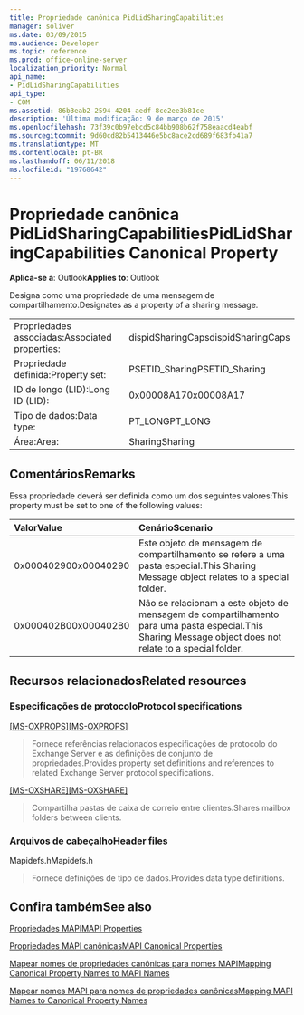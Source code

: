 ```yaml
---
title: Propriedade canônica PidLidSharingCapabilities
manager: soliver
ms.date: 03/09/2015
ms.audience: Developer
ms.topic: reference
ms.prod: office-online-server
localization_priority: Normal
api_name:
- PidLidSharingCapabilities
api_type:
- COM
ms.assetid: 86b3eab2-2594-4204-aedf-8ce2ee3b81ce
description: 'Última modificação: 9 de março de 2015'
ms.openlocfilehash: 73f39c0b97ebcd5c84bb908b62f758eaacd4eabf
ms.sourcegitcommit: 9d60cd82b5413446e5bc8ace2cd689f683fb41a7
ms.translationtype: MT
ms.contentlocale: pt-BR
ms.lasthandoff: 06/11/2018
ms.locfileid: "19768642"
---
```

# <a name="pidlidsharingcapabilities-canonical-property"></a><span data-ttu-id="2b2ed-103">Propriedade canônica PidLidSharingCapabilities</span><span class="sxs-lookup"><span data-stu-id="2b2ed-103">PidLidSharingCapabilities Canonical Property</span></span>

  
  
<span data-ttu-id="2b2ed-104">**Aplica-se a**: Outlook</span><span class="sxs-lookup"><span data-stu-id="2b2ed-104">**Applies to**: Outlook</span></span> 
  
<span data-ttu-id="2b2ed-105">Designa como uma propriedade de uma mensagem de compartilhamento.</span><span class="sxs-lookup"><span data-stu-id="2b2ed-105">Designates as a property of a sharing message.</span></span>
  
|||
|:-----|:-----|
|<span data-ttu-id="2b2ed-106">Propriedades associadas:</span><span class="sxs-lookup"><span data-stu-id="2b2ed-106">Associated properties:</span></span>  <br/> |<span data-ttu-id="2b2ed-107">dispidSharingCaps</span><span class="sxs-lookup"><span data-stu-id="2b2ed-107">dispidSharingCaps</span></span>  <br/> |
|<span data-ttu-id="2b2ed-108">Propriedade definida:</span><span class="sxs-lookup"><span data-stu-id="2b2ed-108">Property set:</span></span>  <br/> |<span data-ttu-id="2b2ed-109">PSETID_Sharing</span><span class="sxs-lookup"><span data-stu-id="2b2ed-109">PSETID_Sharing</span></span>  <br/> |
|<span data-ttu-id="2b2ed-110">ID de longo (LID):</span><span class="sxs-lookup"><span data-stu-id="2b2ed-110">Long ID (LID):</span></span>  <br/> |<span data-ttu-id="2b2ed-111">0x00008A17</span><span class="sxs-lookup"><span data-stu-id="2b2ed-111">0x00008A17</span></span>  <br/> |
|<span data-ttu-id="2b2ed-112">Tipo de dados:</span><span class="sxs-lookup"><span data-stu-id="2b2ed-112">Data type:</span></span>  <br/> |<span data-ttu-id="2b2ed-113">PT_LONG</span><span class="sxs-lookup"><span data-stu-id="2b2ed-113">PT_LONG</span></span>  <br/> |
|<span data-ttu-id="2b2ed-114">Área:</span><span class="sxs-lookup"><span data-stu-id="2b2ed-114">Area:</span></span>  <br/> |<span data-ttu-id="2b2ed-115">Sharing</span><span class="sxs-lookup"><span data-stu-id="2b2ed-115">Sharing</span></span>  <br/> |
   
## <a name="remarks"></a><span data-ttu-id="2b2ed-116">Comentários</span><span class="sxs-lookup"><span data-stu-id="2b2ed-116">Remarks</span></span>

<span data-ttu-id="2b2ed-117">Essa propriedade deverá ser definida como um dos seguintes valores:</span><span class="sxs-lookup"><span data-stu-id="2b2ed-117">This property must be set to one of the following values:</span></span>
  
|<span data-ttu-id="2b2ed-118">**Valor**</span><span class="sxs-lookup"><span data-stu-id="2b2ed-118">**Value**</span></span>|<span data-ttu-id="2b2ed-119">**Cenário**</span><span class="sxs-lookup"><span data-stu-id="2b2ed-119">**Scenario**</span></span>|
|:-----|:-----|
|<span data-ttu-id="2b2ed-120">0x00040290</span><span class="sxs-lookup"><span data-stu-id="2b2ed-120">0x00040290</span></span>  <br/> |<span data-ttu-id="2b2ed-121">Este objeto de mensagem de compartilhamento se refere a uma pasta especial.</span><span class="sxs-lookup"><span data-stu-id="2b2ed-121">This Sharing Message object relates to a special folder.</span></span>  <br/> |
|<span data-ttu-id="2b2ed-122">0x000402B0</span><span class="sxs-lookup"><span data-stu-id="2b2ed-122">0x000402B0</span></span>  <br/> |<span data-ttu-id="2b2ed-123">Não se relacionam a este objeto de mensagem de compartilhamento para uma pasta especial.</span><span class="sxs-lookup"><span data-stu-id="2b2ed-123">This Sharing Message object does not relate to a special folder.</span></span>  <br/> |
   
## <a name="related-resources"></a><span data-ttu-id="2b2ed-124">Recursos relacionados</span><span class="sxs-lookup"><span data-stu-id="2b2ed-124">Related resources</span></span>

### <a name="protocol-specifications"></a><span data-ttu-id="2b2ed-125">Especificações de protocolo</span><span class="sxs-lookup"><span data-stu-id="2b2ed-125">Protocol specifications</span></span>

<span data-ttu-id="2b2ed-126">[[MS-OXPROPS]](http://msdn.microsoft.com/library/f6ab1613-aefe-447d-a49c-18217230b148%28Office.15%29.aspx)</span><span class="sxs-lookup"><span data-stu-id="2b2ed-126">[[MS-OXPROPS]](http://msdn.microsoft.com/library/f6ab1613-aefe-447d-a49c-18217230b148%28Office.15%29.aspx)</span></span>
  
> <span data-ttu-id="2b2ed-127">Fornece referências relacionados especificações de protocolo do Exchange Server e as definições de conjunto de propriedades.</span><span class="sxs-lookup"><span data-stu-id="2b2ed-127">Provides property set definitions and references to related Exchange Server protocol specifications.</span></span>
    
<span data-ttu-id="2b2ed-128">[[MS-OXSHARE]](http://msdn.microsoft.com/library/e4e5bd27-d5e0-43f9-a6ea-550876724f3d%28Office.15%29.aspx)</span><span class="sxs-lookup"><span data-stu-id="2b2ed-128">[[MS-OXSHARE]](http://msdn.microsoft.com/library/e4e5bd27-d5e0-43f9-a6ea-550876724f3d%28Office.15%29.aspx)</span></span>
  
> <span data-ttu-id="2b2ed-129">Compartilha pastas de caixa de correio entre clientes.</span><span class="sxs-lookup"><span data-stu-id="2b2ed-129">Shares mailbox folders between clients.</span></span>
    
### <a name="header-files"></a><span data-ttu-id="2b2ed-130">Arquivos de cabeçalho</span><span class="sxs-lookup"><span data-stu-id="2b2ed-130">Header files</span></span>

<span data-ttu-id="2b2ed-131">Mapidefs.h</span><span class="sxs-lookup"><span data-stu-id="2b2ed-131">Mapidefs.h</span></span>
  
> <span data-ttu-id="2b2ed-132">Fornece definições de tipo de dados.</span><span class="sxs-lookup"><span data-stu-id="2b2ed-132">Provides data type definitions.</span></span>
    
## <a name="see-also"></a><span data-ttu-id="2b2ed-133">Confira também</span><span class="sxs-lookup"><span data-stu-id="2b2ed-133">See also</span></span>



[<span data-ttu-id="2b2ed-134">Propriedades MAPI</span><span class="sxs-lookup"><span data-stu-id="2b2ed-134">MAPI Properties</span></span>](mapi-properties.md)
  
[<span data-ttu-id="2b2ed-135">Propriedades MAPI canônicas</span><span class="sxs-lookup"><span data-stu-id="2b2ed-135">MAPI Canonical Properties</span></span>](mapi-canonical-properties.md)
  
[<span data-ttu-id="2b2ed-136">Mapear nomes de propriedades canônicas para nomes MAPI</span><span class="sxs-lookup"><span data-stu-id="2b2ed-136">Mapping Canonical Property Names to MAPI Names</span></span>](mapping-canonical-property-names-to-mapi-names.md)
  
[<span data-ttu-id="2b2ed-137">Mapear nomes MAPI para nomes de propriedades canônicas</span><span class="sxs-lookup"><span data-stu-id="2b2ed-137">Mapping MAPI Names to Canonical Property Names</span></span>](mapping-mapi-names-to-canonical-property-names.md)

